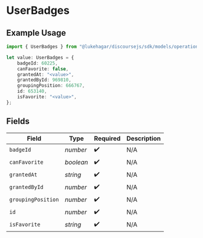 # UserBadges

## Example Usage

```typescript
import { UserBadges } from "@lukehagar/discoursejs/sdk/models/operations";

let value: UserBadges = {
    badgeId: 60225,
    canFavorite: false,
    grantedAt: "<value>",
    grantedById: 969810,
    groupingPosition: 666767,
    id: 653140,
    isFavorite: "<value>",
};
```

## Fields

| Field              | Type               | Required           | Description        |
| ------------------ | ------------------ | ------------------ | ------------------ |
| `badgeId`          | *number*           | :heavy_check_mark: | N/A                |
| `canFavorite`      | *boolean*          | :heavy_check_mark: | N/A                |
| `grantedAt`        | *string*           | :heavy_check_mark: | N/A                |
| `grantedById`      | *number*           | :heavy_check_mark: | N/A                |
| `groupingPosition` | *number*           | :heavy_check_mark: | N/A                |
| `id`               | *number*           | :heavy_check_mark: | N/A                |
| `isFavorite`       | *string*           | :heavy_check_mark: | N/A                |